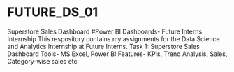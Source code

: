 # FUTURE_DS_01
Superstore Sales Dashboard
#Power BI Dashboards- Future Interns Internship
This respository contains my assignments for the Data Science and Analytics Internship at Future Interns.
Task 1: Superstore Sales  Dashboard
Tools- MS Excel, Power BI
Features- KPIs, Trend Analysis, Sales, Category-wise sales etc
